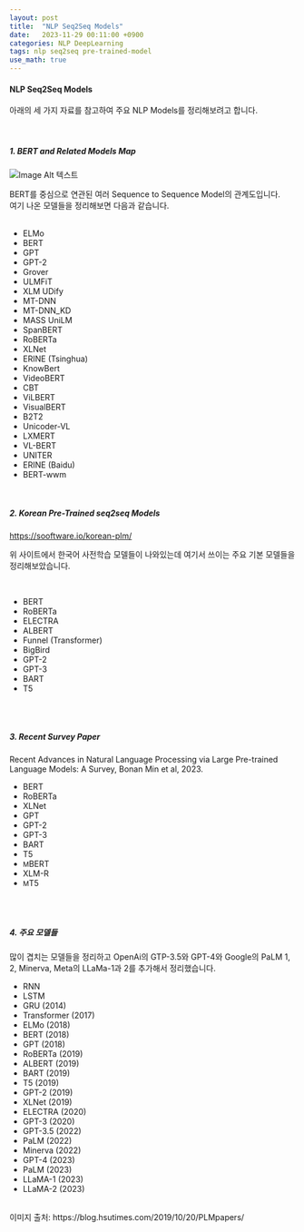 ```yaml
---
layout: post
title:  "NLP Seq2Seq Models"
date:   2023-11-29 00:11:00 +0900
categories: NLP DeepLearning
tags: nlp seq2seq pre-trained-model
use_math: true
---
```

<h4> NLP Seq2Seq Models </h4>  
  
아래의 세 가지 자료를 참고하여 주요 NLP Models를 정리해보려고 합니다.  
<br> 
<br>  
  

<h5> 1. BERT and Related Models Map </h5> 

![Image Alt 텍스트]({{site.url}}/assets/images/seq2seq_BERT_related_Models.png )
<br>

BERT를 중심으로 연관된 여러 Sequence to Sequence Model의 관계도입니다.  
여기 나온 모델들을 정리해보면 다음과 같습니다.  
<br>

+ ELMo
+ BERT
+ GPT
+ GPT-2
+ Grover
+ ULMFiT
+ XLM UDify
+ MT-DNN
+ MT-DNN_KD
+ MASS UniLM
+ SpanBERT
+ RoBERTa
+ XLNet
+ ERINE (Tsinghua)
+ KnowBert
+ VideoBERT
+ CBT
+ ViLBERT
+ VisualBERT
+ B2T2
+ Unicoder-VL
+ LXMERT
+ VL-BERT
+ UNITER
+ ERINE (Baidu)
+ BERT-wwm
<br>


<h5> 2. Korean Pre-Trained seq2seq Models </h5> 

https://sooftware.io/korean-plm/
<br>

위 사이트에서 한국어 사전학습 모델들이 나와있는데 여기서 쓰이는 주요 기본 모델들을 정리해보았습니다.  

<br>

+ BERT
+ RoBERTa
+ ELECTRA
+ ALBERT
+ Funnel (Transformer)
+ BigBird
+ GPT-2
+ GPT-3
+ BART
+ T5

<br>
<br>
  

<h5> 3. Recent Survey Paper </h5>  
Recent Advances in Natural Language Processing via Large Pre-trained Language Models: A Survey, Bonan Min et al, 2023.  

+ BERT
+ RoBERTa
+ XLNet
+ GPT
+ GPT-2
+ GPT-3
+ BART
+ T5
+ <small>M</small>BERT
+ XLM-R
+ <small>M</small>T5

<br>
<br>
  

<h5> 4. 주요 모델들 </h5>  
  
많이 겹치는 모델들을 정리하고
OpenAi의 GTP-3.5와 GPT-4와
Google의 PaLM 1, 2, Minerva,
Meta의 LLaMa-1과 2를 추가해서 정리했습니다.  

+ RNN
+ LSTM
+ GRU (2014)
+ Transformer (2017)
+ ELMo (2018)
+ BERT (2018)
+ GPT (2018)
+ RoBERTa (2019)
+ ALBERT (2019)
+ BART (2019)
+ T5 (2019)
+ GPT-2 (2019)
+ XLNet (2019)
+ ELECTRA (2020)
+ GPT-3 (2020)
+ GPT-3.5 (2022)
+ PaLM (2022)
+ Minerva (2022)
+ GPT-4 (2023)
+ PaLM (2023)
+ LLaMA-1 (2023)
+ LLaMA-2 (2023)

<br>
이미지 출처: https://blog.hsutimes.com/2019/10/20/PLMpapers/
<br>

